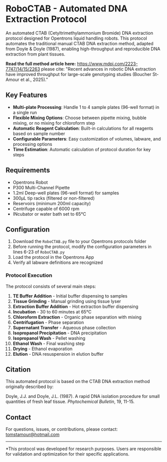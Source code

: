 # RoboCTAB - Automated DNA Extraction Protocol

An automated CTAB (Cetyltrimethylammonium Bromide) DNA extraction protocol designed for Opentrons liquid handling robots. This protocol automates the traditional manual CTAB DNA extraction method, adapted from Doyle & Doyle (1987), enabling high-throughput and reproducible DNA extraction from plant tissues.

**Read the full method article here:** https://www.mdpi.com/2223-7747/14/15/2263
please cite:
"Recent advances in robotic DNA extraction have improved throughput for large-scale genotyping studies (Boucher St-Amour et al., 2025)."

## Key Features

- **Multi-plate Processing**: Handle 1 to 4 sample plates (96-well format) in a single run
- **Flexible Mixing Options**: Choose between pipette mixing, bubble mixing, or no mixing for chloroform step
- **Automatic Reagent Calculation**: Built-in calculations for all reagents based on sample number
- **Configurable Parameters**: Easy customization of volumes, labware, and processing options
- **Time Estimation**: Automatic calculation of protocol duration for key steps

## Requirements

- Opentrons Robot
- P300 Multi-Channel Pipette
- 1.2ml Deep-well plates (96-well format) for samples
- 300µL tip racks (filtered or non-filtered)
- Reservoirs (minimum 200ml capacity)
- Centrifuge capable of 6000 rpm
- INcubator or water bath set to 65°C

## Configuration

1. Download the `RoboCTAB.py` file to your Opentrons protocols folder
2. Before running the protocol, modify the configuration parameters in lines 6-23 of `RoboCTAB.py`
3. Load the protocol in the Opentrons App
4. Verify all labware definitions are recognized

### Protocol Execution

The protocol consists of several main steps:

1. **TE Buffer Addition** - Initial buffer dispensing to samples
2. **Tissue Grinding** - Manual grinding using tissue lyser
3. **Extraction Buffer Addition** - Hot extraction buffer dispensing
4. **Incubation** - 30 to 60 minutes at 65°C
5. **Chloroform Extraction** - Organic phase separation with mixing
6. **Centrifugation** - Phase separation 
7. **Supernatant Transfer** - Aqueous phase collection
8. **Isopropanol Precipitation** - DNA precipitation
9. **Isopropanol Wash** - Pellet washing
10. **Ethanol Wash** - Final washing step
11. **Drying** - Ethanol evaporation
12. **Elution** - DNA resuspension in elution buffer

## Citation

This automated protocol is based on the CTAB DNA extraction method originally described by:

Doyle, J.J. and Doyle, J.L. (1987). A rapid DNA isolation procedure for small quantities of fresh leaf tissue. *Phytochemical Bulletin*, 19, 11-15.

## Contact

For questions, issues, or contributions, please contact:
tomstamour@hotmail.com

---

*This protocol was developed for research purposes. Users are responsible for validation and optimization for their specific applications.
